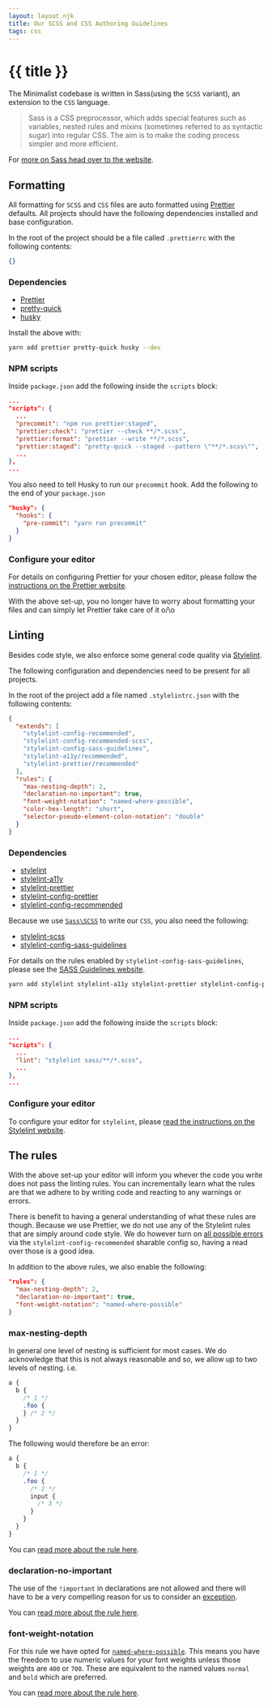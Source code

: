 ```yaml
---
layout: layout.njk
title: Our SCSS and CSS Authoring Guidelines
tags: css
---
```


# {{ title }}

The Minimalist codebase is written in Sass(using the `SCSS` variant), an extension to the `CSS` language.

> Sass is a CSS preprocessor, which adds special features such as variables, nested rules and mixins (sometimes referred to as syntactic sugar) into regular CSS. The aim is to make the coding process simpler and more efficient.

For [more on Sass head over to the website](https://sass-lang.com/).

## Formatting

All formatting for `SCSS` and `CSS` files are auto formatted using [Prettier](https://prettier.io) defaults.
All projects should have the following dependencies installed and base configuration.

In the root of the project should be a file called `.prettierrc` with the following contents:

```json
{}
```

### Dependencies

- [Prettier](https://www.npmjs.com/package/prettier)
- [pretty-quick](https://www.npmjs.com/package/pretty-quick)
- [husky](https://www.npmjs.com/package/husky)

Install the above with:

```bash
yarn add prettier pretty-quick husky --dev
```

### NPM scripts

Inside `package.json` add the following inside the `scripts` block:

```json
...
"scripts": {
  ...
  "precommit": "npm run prettier:staged",
  "prettier:check": "prettier --check **/*.scss",
  "prettier:format": "prettier --write **/*.scss",
  "prettier:staged": "pretty-quick --staged --pattern \"**/*.scss\"",
  ...
},
...
```

You also need to tell Husky to run our `precommit` hook. Add the following to the end of your `package.json`

```json
"husky": {
  "hooks": {
    "pre-commit": "yarn run precommit"
  }
}
```

### Configure your editor

For details on configuring Prettier for your chosen editor, please follow
the [instructions on the Prettier website](https://prettier.io/docs/en/editors.html).

With the above set-up, you no longer have to worry about formatting your files and
can simply let Prettier take care of it o/\o

## Linting

Besides code style, we also enforce some general code quality via [Stylelint](https://stylelint.io/).

The following configuration and dependencies need to be present for all projects.

In the root of the project add a file named `.stylelintrc.json` with the following contents:

```json
{
  "extends": [
    "stylelint-config-recommended",
    "stylelint-config-recommended-scss",
    "stylelint-config-sass-guidelines",
    "stylelint-a11y/recommended",
    "stylelint-prettier/recommended"
  ],
  "rules": {
    "max-nesting-depth": 2,
    "declaration-no-important": true,
    "font-weight-notation": "named-where-possible",
    "color-hex-length": "short",
    "selector-pseudo-element-colon-notation": "double"
  }
}
```

### Dependencies

- [stylelint](https://www.npmjs.com/package/stylelint)
- [stylelint-a11y](https://www.npmjs.com/package/stylelint-a11y)
- [stylelint-prettier](https://www.npmjs.com/package/stylelint-prettier)
- [stylelint-config-prettier](https://www.npmjs.com/package/stylelint-config-prettier)
- [stylelint-config-recommended](https://www.npmjs.com/package/stylelint-config-recommended)

Because we use [`Sass\SCSS`](https://sass-lang.com/) to write our `CSS`, you also need the following:

- [stylelint-scss](https://www.npmjs.com/package/stylelint-scss)
- [stylelint-config-sass-guidelines](https://www.npmjs.com/package/stylelint-config-sass-guidelines)

For details on the rules enabled by `stylelint-config-sass-guidelines`, please see the [SASS Guidelines website](https://sass-guidelin.es/).

```bash
yarn add stylelint stylelint-a11y stylelint-prettier stylelint-config-prettier stylelint-config-recommended stylelint-scss stylelint-config-sass-guidelines --dev
```

### NPM scripts

Inside `package.json` add the following inside the `scripts` block:

```json
...
"scripts": {
  ...
  "lint": "stylelint sass/**/*.scss",
  ...
},
...
```

### Configure your editor

To configure your editor for `stylelint`, please [read the instructions on the Stylelint website](https://stylelint.io/user-guide/integrations/editor).

## The rules

With the above set-up your editor will inform you whever the code you write does not pass the linting rules. You can incrementally learn what the rules are that we adhere to by writing code and reacting to any warnings or errors.

There is benefit to having a general understanding of what these rules are though.
Because we use Prettier, we do not use any of the Stylelint rules that are simply
around code style. We do however turn on [all possible errors](https://stylelint.io/user-guide/rules/list#possible-errors) via the `stylelint-config-recommended` sharable config so, having a read over those is a good idea.

In addition to the above rules, we also enable the following:

```json
"rules": {
  "max-nesting-depth": 2,
  "declaration-no-important": true,
  "font-weight-notation": "named-where-possible"
}
```

### max-nesting-depth

In general one level of nesting is sufficient for most cases. We do acknowledge that this is not always reasonable and so, we allow up to two levels of nesting. i.e.

```css
a {
  b {
    /* 1 */
    .foo {
    } /* 2 */
  }
}
```

The following would therefore be an error:

```css
a {
  b {
    /* 1 */
    .foo {
      /* 2 */
      input {
        /* 3 */
      }
    }
  }
}
```

You can [read more about the rule here](https://stylelint.io/user-guide/rules/max-nesting-depth).

### declaration-no-important

The use of the `!important` in declarations are not allowed and there will have to be a very compelling reason for us to consider an [exception](https://stylelint.io/user-guide/ignore-code).

You can [read more about the rule here](https://stylelint.io/user-guide/rules/declaration-no-important).

### font-weight-notation

For this rule we have opted for [`named-where-possible`](https://stylelint.io/user-guide/rules/font-weight-notation#named-where-possible). This means you have the freedom to use numeric values for your font weights unless those weights are `400` or `700`. These are equivalent to the named values `normal` and `bold` which are preferred.

You can [read more about the rule here](https://stylelint.io/user-guide/rules/font-weight-notation).
